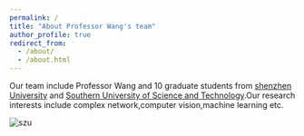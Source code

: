 ```yaml
---
permalink: /
title: "About Professor Wang's team"
author_profile: true
redirect_from: 
  - /about/
  - /about.html
---
```


Our team include Professor Wang and 10 graduate students from [shenzhen University](https://www.szu.edu.cn) and [Southern University of Science and Technology](https://www.sustech.edu.cn).Our research interests include complex network,computer vision,machine learning etc.

![szu](https://github.com/user-attachments/assets/6d394b6f-7dab-4701-9431-f90d87bec843)


